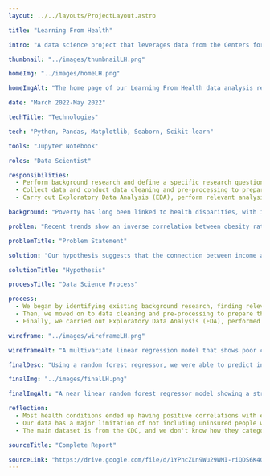 ```yaml
---
layout: ../../layouts/ProjectLayout.astro

title: "Learning From Health"

intro: "A data science project that leverages data from the Centers for Disease Control and Prevention (CDC) to develop predictive models for income, based on health statistics such as diabetes, cholesterol, and kidney disease."

thumbnail: "../images/thumbnailLH.png"

homeImg: "../images/homeLH.png"

homeImgAlt: "The home page of our Learning From Health data analysis report"

date: "March 2022-May 2022"

techTitle: "Technologies"

tech: "Python, Pandas, Matplotlib, Seaborn, Scikit-learn"

tools: "Jupyter Notebook"

roles: "Data Scientist"

responsibilities:
  - Perform background research and define a specific research question.
  - Collect data and conduct data cleaning and pre-processing to prepare the data for analysis.
  - Carry out Exploratory Data Analysis (EDA), perform relevant analysis, and interpret the results in the notebook.

background: "Poverty has long been linked to health disparities, with income strongly correlating with life expectancy. Low-income individuals face barriers to healthcare access, higher rates of behavioral risk factors, and environmental challenges. "

problem: "Recent trends show an inverse correlation between obesity rates and household income, influenced by geographical, cultural, and racial factors. Despite some conflicting studies, the overall trend suggests a connection between income and general physical health."

problemTitle: "Problem Statement"

solution: "Our hypothesis suggests that the connection between income and health stems from disparities in access to healthcare, healthy foods, and environments conducive to healthy lifestyles, leading to a higher prevalence of health issues among lower-income individuals. Considering the heterogeneity of income across the United States, the hypothesis suggests that geographic location may serve as a confounding variable in this trend. The overarching hypothesis proposes the ability to predict income based on health conditions and geographic location, given the observed trend between health and income."

solutionTitle: "Hypothesis"

processTitle: "Data Science Process"

process:
  - We began by identifying existing background research, finding relevant datasets, and defining a specific research question.
  - Then, we moved on to data cleaning and pre-processing to prepare the data for analysis.
  - Finally, we carried out Exploratory Data Analysis (EDA), performed relevant analysis, and interpreted the results in the notebook. Below, we can see our initial model, a multivariate linear regression model, and our final model using a random forest regressor.

wireframe: "../images/wireframeLH.png"

wireframeAlt: "A multivariate linear regression model that shows poor correlation between income and health conditions."

finalDesc: "Using a random forest regressor, we were able to predict income with an accuracy of 99.62% with an equally low mean squared error value of 7.4462. As shown in the plot, the relationship between true income and predicted income seems to be linear, with a few outliers."

finalImg: "../images/finalLH.png"

finalImgAlt: "A near linear random forest regressor model showing a strong correlation between predicted income and true income."

reflection:
  - Most health conditions ended up having positive correlations with each other along with a negative correlation with income.
  - Our data has a major limitation of not including uninsured people which would likely skew the data more.
  - The main dataset is from the CDC, and we don't know how they categorized metrics like obesity and diabetes, so we lose out on some granularity.

sourceTitle: "Complete Report"

sourceLink: "https://drive.google.com/file/d/1YPhcZLn9Wu29WMI-riQDS6K4GBD4cwmQ/view?usp=sharing"
---
```

